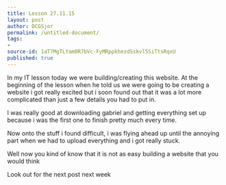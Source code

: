 ```yaml
---
title: Lesson 27.11.15
layout: post
author: DCGSjor
permalink: /untitled-document/
tags:
- 
source-id: 1aT7MgTLYam0R7bVc-FyMRppkhezdSskvl5SiTtsRqxU
published: true
---
```

In my IT lesson today we were building/creating this website. At the beginning of the lesson when he told us we were going to be creating a website i got really excited but i soon found out that it was a lot more complicated than just a few details you had to put in.

I was really good at downloading gabriel and getting everything set up because i was the first one to finish pretty much every time.

Now onto the stuff i found difficult, i was flying ahead up until the annoying part when we had to upload everything and i got really stuck.

Well now you kind of know that it is not as easy building a website that you would think

Look out for the next post next week

